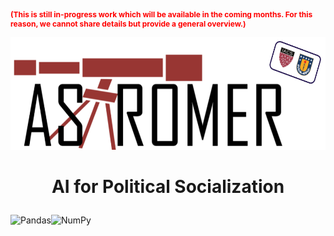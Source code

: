 <p style="font-size: 12px; color: red;"> 
<i class="fa-solid fa-circle-exclamation"></i> <b>(This is still in-progress work which will be available in the coming months. For this reason, we cannot share details but provide a general overview.)</b></p>

<p align="center">
<img title="a title" alt="Alt text" src="https://github.com/cridonoso/cridonoso.github.io/blob/master/figures/astromer/banner.png?raw=true" width=600 height=180></p>

# <p style="text-align: center;">AI for Political Socialization </p>
![Pandas](https://img.shields.io/badge/pandas-%23150458.svg?style=for-the-badge&logo=pandas&logoColor=white)![NumPy](https://img.shields.io/badge/numpy-%23013243.svg?style=for-the-badge&logo=numpy&logoColor=white)

<br>

